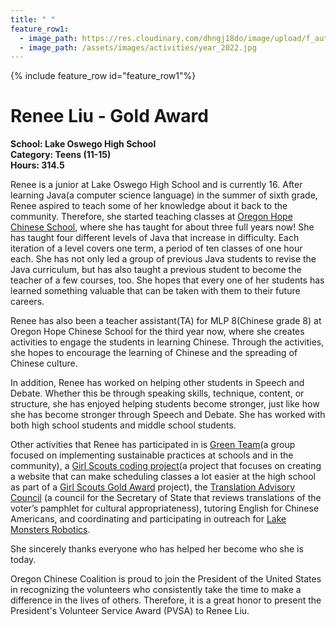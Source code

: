 ```yaml
---
title: " "
feature_row1:
  - image_path: https://res.cloudinary.com/dhngj18do/image/upload/f_auto,q_auto/v1/images/pvsa/2022_Renee_Liu
  - image_path: /assets/images/activities/year_2022.jpg
---
```


{% include feature_row id="feature_row1"%}

# Renee Liu - Gold Award

**School: Lake Oswego High School**  
**Category: Teens (11-15)**  
**Hours: 314.5**  

Renee is a junior at Lake Oswego High School and is currently 16. After learning Java(a computer science language) in the summer of sixth grade, Renee aspired to teach some of her knowledge about it back to the community. Therefore, she started teaching classes at [Oregon Hope Chinese School](http://oregon-hope.org/), where she has taught for about three full years now! She has taught four different levels of Java that increase in difficulty. Each iteration of a level covers one term, a period of ten classes of one hour each. She has not only led a group of previous Java students to revise the Java curriculum, but has also taught a previous student to become the teacher of a few courses, too. She hopes that every one of her students has learned something valuable that can be taken with them to their future careers.

Renee has also been a teacher assistant(TA) for MLP 8(Chinese grade 8) at Oregon Hope Chinese School for the third year now, where she creates activities to engage the students in learning Chinese. Through the activities, she hopes to encourage the learning of Chinese and the spreading of Chinese culture.

In addition, Renee has worked on helping other students in Speech and Debate. Whether this be through speaking skills, technique, content, or structure, she has enjoyed helping students become stronger, just like how she has become stronger through Speech and Debate. She has worked with both high school students and middle school students.

Other activities that Renee has participated in is [Green Team](https://instagram.com/lohsgreenteam?igshid=Zjc2ZTc4Nzk=)(a group focused on implementing sustainable practices at schools and in the community), a [Girl Scouts coding project](https://www.girlscouts.org/en/support-us/invest/our-partners/code-dot-org.html)(a project that focuses on creating a website that can make scheduling classes a lot easier at the high school as part of a [Girl Scouts Gold Award](https://www.girlscouts.org/en/members/for-girl-scouts/badges-journeys-awards/highest-awards/gold-award.html) project), the [Translation Advisory Council](https://www.oregon.gov/languages/pages/default.aspx) (a council for the Secretary of State that reviews translations of the voter’s pamphlet for cultural appropriateness), tutoring English for Chinese Americans, and coordinating and participating in outreach for [Lake Monsters Robotics](http://www.frc2635.org/).

She sincerely thanks everyone who has helped her become who she is today.

Oregon Chinese Coalition is proud to join the President of the United States in recognizing the volunteers who consistently take the time to make a difference in the lives of others. Therefore, it is a great honor to present the President's Volunteer Service Award (PVSA) to Renee Liu.
